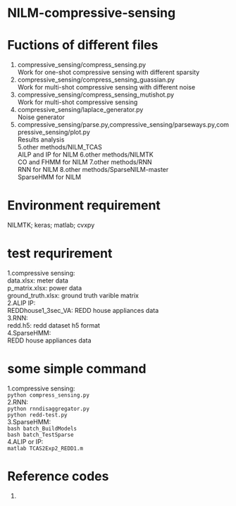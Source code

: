 # NILM-compressive-sensing

# Fuctions of different files 

1. compressive_sensing/compress_sensing.py <br>
Work for one-shot compressive sensing with different sparsity <br>
2. compressive_sensing/compress_sensing_guassian.py <br>
Work for multi-shot compressive sensing with different noise <br>
3. compressive_sensing/compress_sensing_mutishot.py <br>
Work for multi-shot compressive sensing <br>
4. compressive_sensing/laplace_generator.py <br>
Noise generator <br>
4. compressive_sensing/parse.py,compressive_sensing/parseways.py,compressive_sensing/plot.py <br>
Results analysis <br>
5.other methods/NILM_TCAS <br>
AILP and IP for NILM
6.other methods/NILMTK <br>
CO and FHMM for NILM
7.other methods/RNN <br>
RNN for NILM
8.other methods/SparseNILM-master <br>
SparseHMM for NILM


# Environment requirement

NILMTK; keras; matlab; cvxpy


# test requrirement

1.compressive sensing:<br>
data.xlsx: meter data<br>
p_matrix.xlsx: power data<br>
ground_truth.xlsx: ground truth varible matrix<br>
2.ALIP IP:<br> 
REDDhouse1_3sec_VA: REDD house appliances data<br>
3.RNN:<br>
redd.h5: redd dataset h5 format<br>
4.SparseHMM:<br>
REDD house appliances data<br>

# some simple command
1.compressive sensing:<br>
`python compress_sensing.py`<br>
2.RNN:<br>
`python rnndisaggregator.py`<br>
`python redd-test.py`<br>
3.SparseHMM:<br>
`bash batch_BuildModels`<br>
`bash batch_TestSparse`<br>
4.ALIP or IP:<br>
`matlab TCAS2Exp2_REDD1.m`

# Reference codes
1. 
